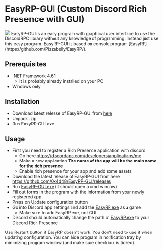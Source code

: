 # EasyRP-GUI (Custom Discord Rich Presence with GUI)
<img src="https://i.imgur.com/fCkJ7Qk.png" float="right">
EasyRP-GUI is an easy program with graphical user interface to use the DiscordRPC library without any knowledge of programming.  
Instead just use this easy program. EasyRP-GUI is based on console program [EasyRP](https://github.com/Pizzabelly/EasyRP/).

## Prerequisites
- .NET Framework 4.6.1
     - It is probably already installed on your PC
- Windows only

## Installation
- Download latest release of EasyRP-GUI from [here](https://github.com/0x4d48/EasyRP-GUI/releases)
- Unpack .zip
- Run EasyRP-GUI.exe

## Usage
- First you need to register a Rich Presence application with discord
     - Go here https://discordapp.com/developers/applications/me
     - Make a new application **The name of the app will be the main name for the rich presence**
     - Enable rich presence for your app and add some assets
- Download the latest release of EasyRP-GUI from here https://github.com/0x4d48/EasyRP-GUI/releases
- Run [EasyRP-GUI.exe](https://github.com/0x4d48/EasyRP-GUI/releases) (it should open a cmd window)
- Fill out forms in the program with the information from your newly registered app
- Press on Update configuration button
- Go into Discord app settings and add the [EasyRP.exe](https://github.com/Pizzabelly/EasyRP/releases) as a game
     - Make sure to add EasyRP.exe, not GUI
- Discord should automatically change the path of [EasyRP.exe](https://github.com/Pizzabelly/EasyRP/releases) to your Discord Rich Presence

Use Restart button if EasyRP doesn't work. You don't need to use it when updating configuration. You can hide program in notification tray by minimizing program window (and make sure checkbox is ticked).
